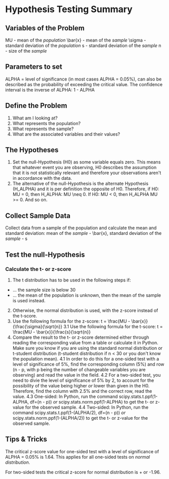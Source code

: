 # Hypothesis Testing Summary
## Variables of the Problem
MU - mean of the *population*
\bar{x} - mean of the *sample*
\sigma - standard deviation of the *population*
s - standard deviation of the *sample*
n - size of the *sample*

## Parameters to set
ALPHA = level of significance (in most cases ALPHA = 0.05%), can also be described as the probability of exceeding the critical value.
The confidence interval is the inverse of ALPHA: 1 - ALPHA 

## Define the Problem
1. What am I looking at? 
2. What represents the population? 
3. What represents the sample?
4. What are the associated variables and their values?

## The Hypotheses
1. Set the null-Hypothesis (H0) as some variable equals zero. This means that whatever event you are observing, H0 describes the assumption that it is not statistically relevant and therefore your observations aren't in accordance with the data.
2. The alternative of the null-Hypothesis is the alternate Hypothesis (H_ALPHA) and it is per definition the opposite of H0. Therefore, if H0: MU = 0, then H_ALPHA: MU \neq 0. If H0: MU < 0, then H_ALPHA MU >= 0. And so on.

## Collect Sample Data
Collect data from a sample of the population and calculate the mean and standard deviation:
mean of the *sample* - \bar{x}, standard deviation of the *sample* - s

## Test the null-Hypothesis
### Calculate the t- or z-score
1. The t distribution has to be used in the following steps if:
- ... the sample size is below 30
- ... the mean of the population is unknown, then the mean of the sample is used instead.
2. Otherwise, the normal distribution is used, with the z-score instead of the t-score.
3. Use the following formula for the z-score: 
 t = \frac{MU - \bar{x}}{\frac{\sigma}{\sqrt{n}} 
3.1 Use the following formula for the t-score: 
 t = \frac{MU - \bar{x}}{\frac{s}{\sqrt{n}} 
4. Compare the result to the t- or z-score determined either through reading the corresponding value from a table or calculate it in Python. Make sure you know if you are using the standard normal distribution or t-student distribution (t-student distribution if n < 30 or you don't know the population mean).
4.1 In order to do this for a one-sided test with a level of significance of 5%, find the corresponding column (5%) and row (n - p, with p being the number of changeable variables you are observing) and read the value in the field. 
4.2 For a two-sided test, you need to divie the level of significance of 5% by 2, to account for the possibility of the value being higher *or* lower than given in the H0. Therefore, find the column with 2.5% and the correct row, read the value. 
4.3 One-sided: 
In Python, run the command scipy.stats.t.ppf(1-ALPHA, df=(n - p)) *or* scipy.stats.norm.ppf(1-ALPHA) to get the t- or z-value for the observed sample.
4.4 Two-sided: 
In Python, run the command scipy.stats.t.ppf(1-(ALPHA/2), df=(n - p)) *or* scipy.stats.norm.ppf(1-(ALPHA/2)) to get the t- or z-value for the observed sample.

 
## Tips & Tricks
The critical z-score value for one-sided test with a level of significance of ALPHA = 0.05%  is 1.64. This applies for all one-sided tests on *normal distribution*.

For two-sided tests the critical z-score for normal distribution is + or -1.96.
